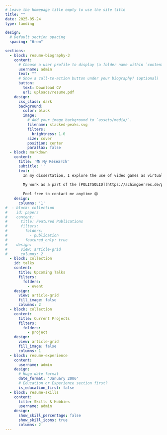 ```yaml
---
# Leave the homepage title empty to use the site title
title: ""
date: 2025-05-24
type: landing

design:
  # Default section spacing
  spacing: "6rem"

sections:
  - block: resume-biography-3
    content:
      # Choose a user profile to display (a folder name within `content/authors/`)
      username: admin
      text: ""
      # Show a call-to-action button under your biography? (optional)
      button:
        text: Download CV
        url: uploads/resume.pdf
    design:
      css_class: dark
      background:
        color: black
        image:
          # Add your image background to `assets/media/`.
          filename: stacked-peaks.svg
          filters:
            brightness: 1.0
          size: cover
          position: center
          parallax: false
  - block: markdown
    content:
      title: '📚 My Research'
      subtitle: ''
      text: |-
        In my dissertation, I explore the use of video games as virtual simulations of individual real-world experiences in the experimental social sciences. For this, I design role-playing video games specifically tailored for conducting behavioural experiments within an immersive and coherent virtual world. The goal is to understand how video games can be used for experimental manipulations, online data collections, and educational simulations.
        
        My work as a part of the [POLITSOLID](https://achimgoerres.de/politsolid) research team aims to understand the micro-foundations of politcal solidarities in modern european democracies. We use survey experiments, a simulated virtual state, an international panel survey, and field experiments to explain why and when citizens are willing to shoulder costs for public redistribution.
        
        Feel free to contact me anytime 😃
    design:
      columns: '1'
#  - block: collection
#    id: papers
#    content:
#      title: Featured Publications
#      filters:
#        folders:
#          - publication
#        featured_only: true
#    design:
#      view: article-grid
#      columns: 2
  - block: collection
    id: talks
    content:
      title: Upcoming Talks
      filters:
        folders:
          - event
    design:
      view: article-grid
      fill_image: false
      columns: 2
  - block: collection
    content:
      title: Current Projects
      filters:
        folders:
          - project
    design:
      view: article-grid
      fill_image: false
      columns: 1
  - block: resume-experience
    content:
      username: admin
    design:
      # Hugo date format
      date_format: 'January 2006'
      # Education or Experience section first?
      is_education_first: false
  - block: resume-skills
    content:
      title: Skills & Hobbies
      username: admin
    design:
      show_skill_percentage: false
      show_skill_icons: true
      columns: 2
---
```

